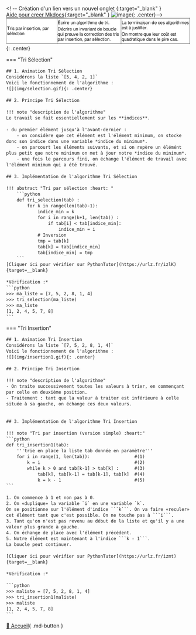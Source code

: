 <! -- Création d'un lien vers un nouvel onglet {:target="_blank" }  
[Aide pour creer Mkdocs](https://ens-fr.gitlab.io/mkdocs/){:target="_blank" }
![image](data/BO.png){: .center}-->
![](img/BO.png){: .center}

=== "Tri Sélection"

    ## 1. Animation Tri Sélection
    Considérons la liste `[5, 4, 2, 1]`  
    Voici le fonctionnement de l'algorithme :  
    ![](img/selection.gif){: .center}
    
    ## 2. Principe Tri Sélection
    
    !!! note "description de l'algorithme"
    Le travail se fait essentiellement sur les **indices**.
    
    - du premier élément jusqu'à l'avant-dernier :
        - on considère que cet élément est l'élément minimum, on stocke donc son indice dans une variable *indice du minimum*.
        - on parcourt les éléments suivants, et si on repère un élémént plus petit que notre mininum on met à jour notre *indice du minimum*.
        - une fois le parcours fini, on échange l'élément de travail avec l'élément minimum qui a été trouvé.
 
    ## 3. Implémentation de l'algorithme Tri Sélection
    
    !!! abstract "Tri par sélection :heart: "
        ```python
        def tri_selection(tab) :
            for k in range(len(tab)-1):
                indice_min = k
                for i in range(k+1, len(tab)) :
                    if tab[i] < tab[indice_min]:
                        indice_min = i
                # Inversion
                tmp = tab[k]
                tab[k] = tab[indice_min]
                tab[indice_min] = tmp
        ```
    [Cliquer ici pour vérifier sur PythonTutor](https://urlz.fr/izlK){target=__blank}

    *Vérification :*
    ```python
    >>> ma_liste = [7, 5, 2, 8, 1, 4]
    >>> tri_selection(ma_liste)
    >>> ma_liste
    [1, 2, 4, 5, 7, 8]
    ```

=== "Tri Insertion"

    ## 1. Animation Tri Insertion
    Considérons la liste `[7, 5, 2, 8, 1, 4]`   
    Voici le fonctionnement de l'algorithme :  
    ![](img/insertion1.gif){: .center}
    
    ## 2. Principe Tri Insertion

    !!! note "description de l'algorithme"
    - On traite successivement toutes les valeurs à trier, en commençant par celle en deuxième position.
    - Traitement : tant que la valeur à traiter est inférieure à celle située à sa gauche, on échange ces deux valeurs.

    
    ## 3. Implémentation de l'algorithme Tri Insertion
    
    !!! note "Tri par insertion (version simple) :heart:"
    ```python
    def tri_insertion1(tab):
        '''trie en place la liste tab donnée en paramètre'''
        for i in range(1, len(tab)):                 #(1)
            k = i                                    #(2)
            while k > 0 and tab[k-1] > tab[k] :      #(3)
                tab[k], tab[k-1] = tab[k-1], tab[k]  #(4)    
                k = k - 1                            #(5)   
    ```

    1. On commence à 1 et non pas à 0.
    2. On «duplique» la variable `i` en une variable `k`.  
    On se positionne sur l'élément d'indice ```k```. On va faire «reculer» cet élément tant que c'est possible. On ne touche pas à ```i```. 
    3. Tant qu'on n'est pas revenu au début de la liste et qu'il y a une valeur plus grande à gauche.
    4. On échange de place avec l'élément précédent.
    5. Notre élément est maintenant à l'indice ```k - 1```.  
    La boucle peut continuer.

    [Cliquer ici pour vérifier sur PythonTutor](https://urlz.fr/izmt){target=__blank}

    *Vérification :*

    ```python
    >>> maliste = [7, 5, 2, 8, 1, 4]
    >>> tri_insertion1(maliste)
    >>> maliste
    [1, 2, 4, 5, 7, 8]
    ```

    

[📄 Accueil](../../../../){ .md-button }



